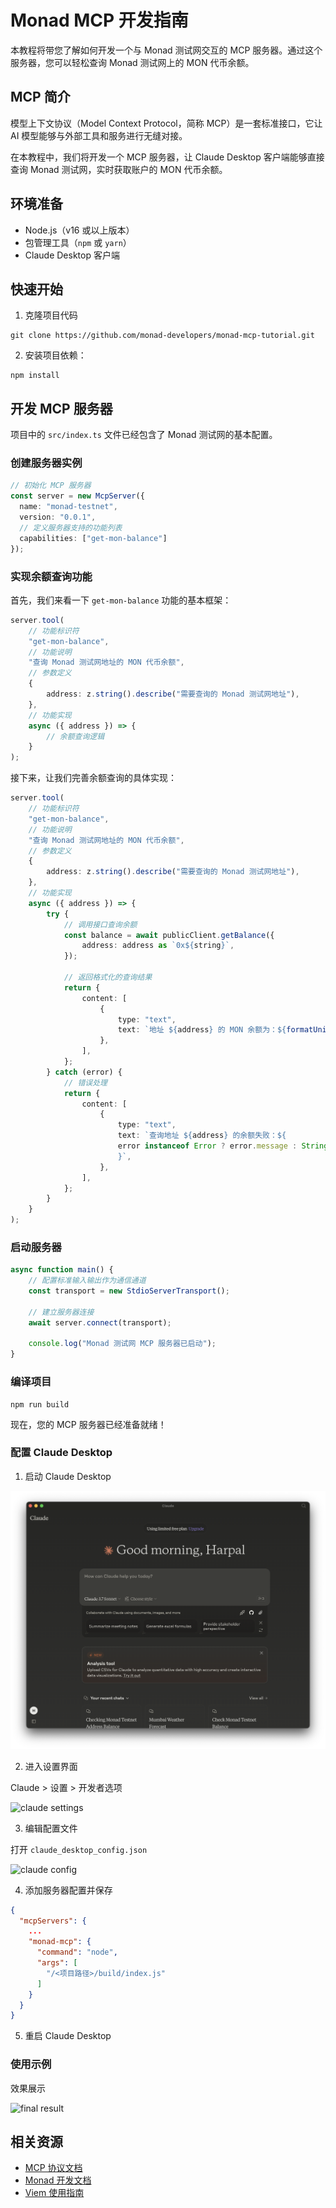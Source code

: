 # Monad MCP 开发指南

本教程将带您了解如何开发一个与 Monad 测试网交互的 MCP 服务器。通过这个服务器，您可以轻松查询 Monad 测试网上的 MON 代币余额。

## MCP 简介

模型上下文协议（Model Context Protocol，简称 MCP）是一套标准接口，它让 AI 模型能够与外部工具和服务进行无缝对接。

在本教程中，我们将开发一个 MCP 服务器，让 Claude Desktop 客户端能够直接查询 Monad 测试网，实时获取账户的 MON 代币余额。

## 环境准备

- Node.js（v16 或以上版本）
- 包管理工具（`npm` 或 `yarn`）
- Claude Desktop 客户端

## 快速开始

1. 克隆项目代码

```shell
git clone https://github.com/monad-developers/monad-mcp-tutorial.git
```

2. 安装项目依赖：

```
npm install
```

## 开发 MCP 服务器

项目中的 `src/index.ts` 文件已经包含了 Monad 测试网的基本配置。

### 创建服务器实例

```ts
// 初始化 MCP 服务器
const server = new McpServer({
  name: "monad-testnet",
  version: "0.0.1",
  // 定义服务器支持的功能列表
  capabilities: ["get-mon-balance"]
});
```

### 实现余额查询功能

首先，我们来看一下 `get-mon-balance` 功能的基本框架：

```ts
server.tool(
    // 功能标识符
    "get-mon-balance",
    // 功能说明
    "查询 Monad 测试网地址的 MON 代币余额",
    // 参数定义
    {
        address: z.string().describe("需要查询的 Monad 测试网地址"),
    },
    // 功能实现
    async ({ address }) => {
        // 余额查询逻辑
    }
);
```

接下来，让我们完善余额查询的具体实现：

```ts
server.tool(
    // 功能标识符
    "get-mon-balance",
    // 功能说明
    "查询 Monad 测试网地址的 MON 代币余额",
    // 参数定义
    {
        address: z.string().describe("需要查询的 Monad 测试网地址"),
    },
    // 功能实现
    async ({ address }) => {
        try {
            // 调用接口查询余额
            const balance = await publicClient.getBalance({
                address: address as `0x${string}`,
            });

            // 返回格式化的查询结果
            return {
                content: [
                    {
                        type: "text",
                        text: `地址 ${address} 的 MON 余额为：${formatUnits(balance, 18)} MON`,
                    },
                ],
            };
        } catch (error) {
            // 错误处理
            return {
                content: [
                    {
                        type: "text",
                        text: `查询地址 ${address} 的余额失败：${
                        error instanceof Error ? error.message : String(error)
                        }`,
                    },
                ],
            };
        }
    }
);
```

### 启动服务器

```ts
async function main() {
    // 配置标准输入输出作为通信通道
    const transport = new StdioServerTransport();
    
    // 建立服务器连接
    await server.connect(transport);
    
    console.log("Monad 测试网 MCP 服务器已启动");
}
```

### 编译项目

```shell
npm run build
```

现在，您的 MCP 服务器已经准备就绪！

### 配置 Claude Desktop

1. 启动 Claude Desktop

![claude desktop](/static/1.png)

2. 进入设置界面

Claude > 设置 > 开发者选项

![claude settings](/static/claude_settings.gif)

3. 编辑配置文件

打开 `claude_desktop_config.json` 

![claude config](/static/config.gif)

4. 添加服务器配置并保存

```json
{
  "mcpServers": {
    ...
    "monad-mcp": {
      "command": "node",
      "args": [
        "/<项目路径>/build/index.js"
      ]
    }
  }
}
```

5. 重启 Claude Desktop

### 使用示例

效果展示

![final result](/static/final_result.gif)

## 相关资源

- [MCP 协议文档](https://modelcontextprotocol.io/introduction)
- [Monad 开发文档](https://docs.monad.xyz/)
- [Viem 使用指南](https://viem.sh/) 
